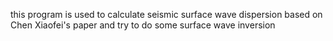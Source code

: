 this program is used to calculate seismic surface wave dispersion based on Chen Xiaofei's paper and try to do some surface wave inversion
